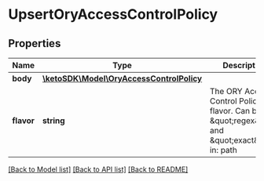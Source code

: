 # UpsertOryAccessControlPolicy

## Properties
Name | Type | Description | Notes
------------ | ------------- | ------------- | -------------
**body** | [**\ketoSDK\Model\OryAccessControlPolicy**](OryAccessControlPolicy.md) |  | [optional] 
**flavor** | **string** | The ORY Access Control Policy flavor. Can be \&quot;regex\&quot; and \&quot;exact\&quot;.  in: path | 

[[Back to Model list]](../README.md#documentation-for-models) [[Back to API list]](../README.md#documentation-for-api-endpoints) [[Back to README]](../README.md)


